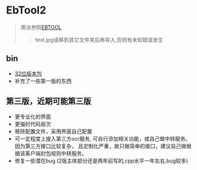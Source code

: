 # EbTool2
> 用法参照[EBTOOL](./manuals.pdf)
>
>> test.jpg请移到其它文件夹后再导入,否则有未知错误发生

## bin
* [32位版本包](./EbTool2.zip)
* 补充了一些第一版的东西

## 第三版，近期可能第三版
* 更专业化的界面
* 更强的代码层次
* 移除配置文件，采用界面自己配置
* 可一定程度上接入第三方ocr服务, 可自行添加相关功能，或自己做中转服务。因为第三方接口比较复杂，
且定制化严重，故只做简单的接口，建议自己做根据该客户端封包规则中转服务。
* 修复一些潜在bug.(2版主体部分还是两年前写的,cpp水平一年左右,bug较多)




